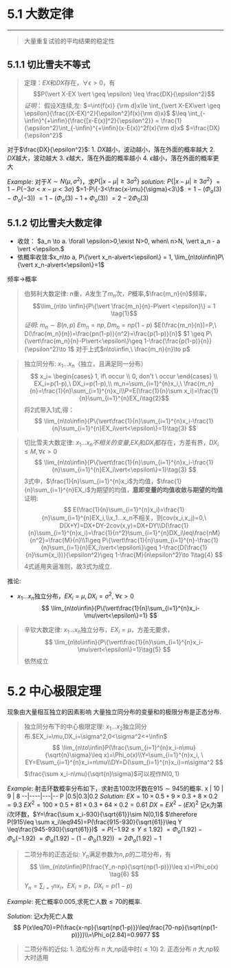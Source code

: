 # 5.1 大数定律
---
> 大量重复试验的平均结果的稳定性
## 5.1.1 切比雪夫不等式
> 定理：$EX$和$DX$存在，$\forall\epsilon>0$，有
$$P(\vert X-EX \vert \geq \epsilon) \leq \frac{DX}{\epsilon^2}$$
*证明*：
假设$X$连续,左:
$=\int{f(x)} {\rm d}x\le \int_{\vert X-EX\vert 
\geq \epsilon}{\frac{(X-EX)^2}{\epsilon^2}f(x){\rm d}x}$
$\leq \int_{-\infin}^{+\infin}{\frac{[x-E(x)]^2}{\epsilon^2}} = \frac{1}{\epsilon^2}\int_{-\infin}^{+\infin}(x-E(x))^2f(x){\rm d}x$
$=\frac{DX}{\epsilon^2}$

对于$\frac{DX}{\epsilon^2}$:
    1. $DX$越小，波动越小，落在外面的概率越大
        2. $DX$越大，波动越大
        3. $\epsilon$越大，落在外面的概率越小
        4. $\epsilon$越小，落在外面的概率更大

*Example*:
对于$X\sim N(\mu,\sigma^2)$，求$P\{\vert x-\mu\vert\geq3\sigma^2\}$
*solution*:
$P\{\vert x-\mu\vert\geq3\sigma^2\}$
$=1-P\{-3\sigma<x-\mu<3\sigma\}$
$=1-P\{-3<\frac{x-\mu}{\sigma}<3\}$
$=1-(\Phi_o(3)-\Phi_o(-3))$
$=1-(\Phi_o(3)-1+\Phi_o(3))$
$=2-2\Phi_0(3)$

## 5.1.2 切比雪夫大数定律
+ 收敛： $a_n \to a. \forall \epsilon>0,\exist N>0, when\ n>N, \vert a_n - a \vert <\epsilon.$
+ 依概率收敛:$x_n\to a, P\{\vert x_n-a\vert<\epsilon\} = 1, \lim_{n\to\infin}P\{\vert x_n-a\vert<\epsilon\}=1$

频率$\to$概率
>伯努利大数定律:
$n$重，$A$发生了$m_n$次，$P$概率,$\frac{m_n}{n}$频率，
$$\lim_{n\to \infin}{P\{\vert \frac{m_n}{n}-P\vert <\epsilon}\} = 1 \tag{1}$$
*证明*:
$m_n\sim B(n,p)\ Em_n=np,Dm_n=np(1-p)$
$E(\frac{m_n}{n})=P,\ D(\frac{m_n}{n})=\frac{pn(1-p)}{n^2}=\frac{p(1-p)}{n}$
$1 \geq P\{\vert\frac{m_n}{n}-P\vert<\epsilon\}\geq 1-\frac{\frac{p(1-p)}{n}}{\epsilon^2}\to 1$
对于上式$n\to\infin,\ \frac{m_n}{n}\to p$

>独立同分布:
$x_1...x_n$（独立，且满足同一分布）
$$
x_i=
\begin{cases}
1, if\ occur \\
0, don't \ occur
\end{cases} \\
EX_i=p(1-p),\ DX_i=p(1-p),\\ m_n=\sum_{i=1}^{n}x_i,\ \frac{m_n}{n}=\frac{1}{n}\sum_{i=1}^{n}x_i\\P=E(\frac{1}{n}\sum x_i)=\frac{1}{n}\sum_{i=1}^{n}EX_i\tag{2}$$
将$2$式带入$1$式,得：
$$
\lim_{n\to\infin}{P\{\vert\frac{1}{n}\sum_{i=1}^{n}x_i-\frac{1}{n}\sum_{i=1}^{n}EX_i\vert<\epsilon\}=1}\tag{3}
$$

> 切比雪夫大数定律:
$x_1...x_n不相关的变量$,$EX_i$和$DX_i$都存在，方差有界，$DX_i\leq M,\forall\epsilon>0$
$$
\lim_{n\to\infin}{P\{\vert\frac{1}{n}\sum_{i=1}^{n}x_i-\frac{1}{n}\sum_{i=1}^{n}EX_i\vert<\epsilon\}=1}\tag{3}
$$
$3$式中，$\frac{1}{n}\sum_{i=1}^{n}x_i$为均值，$\frac{1}{n}\sum_{i=1}^{n}EX_i$为期望的均值，**意即变量的均值收敛与期望的均值**
证明:
$$
E(\frac{1}{n}\sum_{i=1}^{n}x_i)=\frac{1}{n}\sum_{i=1}^{n}EX_i,\\x_1...x_n不相关，则cov(x_i,x_j)=0,\ D(X+Y)=DX+DY-2cov(x,y)=DX+DY\\D(\frac{1}{n}\sum_{i=1}^{n}x_i)=\frac{1}{n^2}\sum_{i=1}^{n}DX_i\leq\frac{nM}{n^2}=\frac{M}{n}\\1\geq P\{\vert\frac{1}{n}\sum_{i=1}^{n}-\frac{1}{n}\sum_{i=1}{n}EX_i\vert<\epsilon\}\geq 1-\frac{D(\frac{1}{n}\sum{x_i})}{\epsilon^2}\geq 1-\frac{M}{n\epsilon^2}\to 1\tag{4}
$$
$4$式适用夹逼准则，故$3$式为成立.

推论:
+ $x_1...x_n$独立分布，$EX_i=\mu, DX_i=\sigma^2, \ \forall\epsilon>0$
$$
\lim_{n\to\infin}{P\{\vert\frac{1}{n}\sum_{i=1}^{n}x_i-\mu\vert<\epsilon\}=1}
$$
>辛钦大数定律:
$x_1...x_n$独立分布，$EX_i=\mu$，方差无要求，
$$
\lim_{n\to\infin}{P\{\vert\frac{1}{n}\sum_{i=1}^{n}x_i-\mu\vert<\epsilon\}=1}\tag{5}
$$
依然成立

# 5.2 中心极限定理
现象由大量相互独立的因素影响
大量独立同分布的变量和的极限分布是正态分布.

>独立同分布下的中心极限定理:
$x_1...x_2$独立同分布.$EX_i=\mu,DX_i=\sigma^2,0<\sigma^2<+\infin$
$$
\lim_{n\to\infin}P(\frac{\sum_{i=1}^{n}x_i-n\mu}{\sqrt{n}\sigma}\leq x)=\Phi_o(x)\\Y=\sum_{i=1}^{n}x_i, \ EY=E\sum_{i=1}^{n}x_i=n\mu\\DY=D(\sum_{i=1}^{n}x_i)=n\sigma^2
$$
$\frac{\sum x_i-n\mu}{\sqrt{n}\sigma}$可以视作$N(0,1)$

*Example*:
射击环数概率分布如下，求射击100次环数在$915\sim 945$的概率.
x | 10 | 9 | 8
--|----|---|--
P |0.5|0.3|0.2
*Solution*:
$EX=10\times0.5+9\times0.3+8\times0.2=9.3$
$EX^2=100\times0.5+81\times0.3+64\times0.2=0.61$
$DX=EX^2-(EX)^2$
记$x_i$为第$i$次环数，$Y=\frac{\sum x_i-930}{\sqrt{61}}\sim N(0,1)$
$\therefore P(915\leq \sum x_i\leq945)=P(\frac{915-930}{\sqrt{61}}\leq Y \leq\frac{945-930}{\sqrt{61}})$
$=P(-1.92\leq Y\leq1.92)$
$=\Phi_o(1.92)-\Phi_o(-1.92)$
$=\Phi_o(1.92)-(1-\Phi_o(1.92))$
$=2\Phi_o(1.92)-1$

>二项分布的正态近似:
$Y_n$满足参数为$n,p$的二项分布，有
$$
\lim_{n\to\infin}P(\frac{Y_n-np}{\sqrt{np(1-p)}}\leq x)=\Phi_o(x)   \tag{6}
$$
$Y_n=\sum_{i=1}{n}x_i$，$EX_i=p$，$DX_i=p(1-p)$

*Example*:
死亡概率$0.005$,求死亡人数$\leq 70$的概率.

*Solution*:
记$x$为死亡人数
$$
P(x\leq70)=P(\frac{x-np}{\sqrt{np(1-p)}}\leq\frac{70-np}{\sqrt{np(1-p)}})\\=\Phi_o(2.84)=0.9977
$$

>二项分布的近似:
    1. 泊松分布 $n$ 大,$np$适中时$(\leq 10)$
    2. 正态分布 $n$ 大,$np$较大时适用
